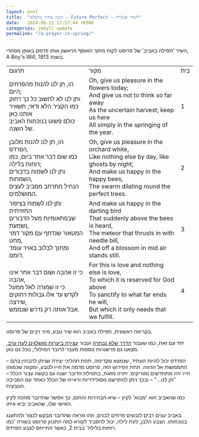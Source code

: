 ```yaml
---
layout: post
title:  "הזמן עתיד מושלם – Future Perfect – לימוד אנגלית"
date:   2024-06-11 17:57:44 +0300
categories: jekyll update
permalink: "/a-prayer-in-spring/"
---
```


<p>השיר 'תפילה באביב' של פרוסט לקוח מתוך האוסף הראשון אותו פרסם באופן מסחרי, A Boy's Will, בשנת 1913.</p>

<div class="table-responsive">
<table class="table text-center">
<tbody>
<tr>
<td>תרגום</td>
<td>מקור</td>
<td>בית</td>
</tr>
<tr>
<td>הו, תן לנו להנות מהפרחים היום;<br>ותן לנו לא לחשוב כל כך רחוק<br>כמו הקציר הלא ודאי; תשאיר אותנו כאן<br>כולם פשוט בנוכחות האביב של השנה.</td>
<td><bdo dir="ltr" lang="">Oh, give us pleasure in the flowers today;<br>And give us not to think so far away<br>As the uncertain harvest; keep us here<br>All simply in the springing of the year.</bdo></td>
<td>1</td>
</tr>
<tr>
<td>הו, תן לנו להנות מלובן הפרדס,<br>כמו שום דבר אחר ביום, כמו רוחות בלילה;<br>ותן לנו לשמוח בדבורים השמחות,<br>הנחיל מתרחב מסביב לעצים המושלמים.</td>
<td><bdo dir="ltr" lang="">Oh, give us pleasure in the orchard white,<br>Like nothing else by day, like ghosts by night;<br>And make us happy in the happy bees,<br>The swarm dilating round the perfect trees.</bdo></td>
<td>2</td>
</tr>
<tr>
<td>ותן לנו לשמוח בציפור התזזיתית<br>שבפתאומיות מעל הדבורים נשמעת,<br>המטאור שנדחף עם מקור דמוי מחט,<br>ומתוך לבלוב באויר עומד דומם.<br></td>
<td><bdo dir="ltr" lang="">And make us happy in the darting bird<br>That suddenly above the bees is heard,<br>The meteor that thrusts in with needle bill,<br>And off a blossom in mid air stands still.</bdo></td>
<td>3</td>
</tr>
<tr>
<td>כי זו אהבה ושום דבר אחר אינו אהבה,<br>כי זו שמורה לאל ממעל<br>לקדש עד אלו גבולות רחוקים שירצה,<br>אבל אותה רק נדרש שנממש.</td>
<td><bdo dir="ltr" lang="">For this is love and nothing else is love,<br>To which it is reserved for God above<br>To sanctify to what far ends he will,<br>But which it only needs that we fulfill.</bdo></td>
<td>4</td>
</tr>
</tbody>
</table>
<div>

<p>בקריאה ראשונית, תפילה באביב הוא שיר טבע, מיני רבים של פרוסט.</p>

<p>יחד עם זאת, כמו שעבור <a href="/the-road-not-taken/" title="הדרך שלא נבחרה">הדרך שלא נבחרה</a> ועבור <a href="/stopping-by-woods-on-a-snowy-evening/" title="עצירה ביערות מושלגים לעת ערב">עצירה ביערות מושלגים לעת ערב</a>, מצאנו גם פרשנויות נוספות מעבר לרובד המילולי, נוכל גם כאן.</p>

<p>הפרדס יכול להיות העתיד, שנמצא מקדימה, תחת תהליכי יצירה שניתן להבחין בהם – התממשות אל ההווה. תחת הפירוש הזה, פרוסט מדמה את חייו לטבע, ומקווה שכמוהו חייו יהיו מתחדשים ומוריקים. יתרה מזאת, בתפילת הדובר ישנה גם בקשה עבור הכלל – "תן לנו..." – ובכך ניתן להתרשם מסולידריות וראייה של הכלל כאחד עם הסביבה הטבעית.</p>

<p>כמו שהאביב הוא 'מבוא' לקיץ – שיא הבהירות והחום, כך אפשר שהדובר מחכה לקיץ האישי שלו, שהאביב יביא איתו.</p>

<p>באביב עצים רבים לובשים פרחים לבנים, וזהו מראה שהדובר מבקש לנצור ולהתענג בנוכחותו. הצבע הלבן, לעת לילה, יכול להסביר לקורא למה התכוון פרוסט בשורה 'כמו רוחות בלילה' בבית 2, כאשר התייחס לצבע הפרדס.</p>
